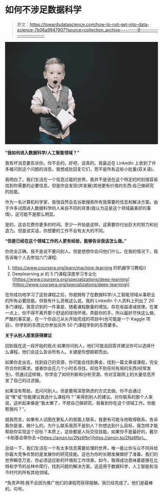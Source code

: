 # 如何不涉足数据科学

> 原文：<https://towardsdatascience.com/how-to-not-get-into-data-science-7b06a9947907?source=collection_archive---------9----------------------->

![](img/3419608aa2810e3c197e90e02db9b65d.png)

**“我如何进入数据科学/人工智能领域？”**

我有坏消息要告诉你。你不会的。好吧，说真的。我最近在 LinkedIn 上收到了许多被问到这个问题的消息，我想成批回复它们，而不是所有这些小批量(双关语)。

我明白了。我们生活在一个信息过载的世界。我并不是说在这个特定的时刻很容易找到你需要的必要信息。但是你会发现(并发展)其他更有价值的东西:自己做研究的技能。

作为一名计算机科学家，我很自然会去谷歌搜索所有我需要的信息和解决方案。由于许多试图进入数据科学的人来自不同的背景(我认为这是这个领域最美好的事情)，这可能不是那么明显。

是的，这会花费你更多的时间。至少一开始是这样。这需要你付出巨大的努力和创造力。但是说实话，你想要的工作不会有太大的不同。

**“但是已经在这个领域工作的人更有经验，能够告诉我该怎么做。”**

你完全正确。我不是说不要问别人。但是想想你会问他们什么。在我的情况下，我告诉每个人去参加六门课程:

1.  https://www.coursera.org/learn/machine-learning 的机器学习教程()
2.  Deeplearning.ai 的 5 门课程深度学习专业化([https://www.coursera.org/specializations/deep-learning](https://www.coursera.org/specializations/deep-learning))

在你成功地学习了这些课程之后，你就拥有了在数据科学/人工智能领域从事职业的所有必要技能。但我有什么资格这么说。我的 LinkedIn 个人资料上列出了 20 多门课程。我意识到的一件事是，随着课程数量的增加，存在收益递减规律。在某一点上，你不得不离开那个舒适的球场环境，弄脏你的手。所以最好尽快这么做。严酷的事实是，在一个你自己从头开始完成的项目中(也可能是一个 Kaggle 项目)，你学到的东西比你参加另外 50 门课程学到的东西要多。

**关于从别人那里获得建议**

回到我在这一段开始的观点:如果你问别人，他们可能会回答并建议你可以选择什么课程。他们会这么告诉所有人。关键是你想脱颖而出。

如果你走出去，找到自己的资源，你可能会找到黄金，找到一篇文章或课程，完全符合你的需求。或者你会花几个小时去寻找，却找不到任何有用的东西(经常发生)。但通过这样做，你学会了如何判断和分析资源。你对互联网上的大量信息开发了自己的过滤器。

如果没有帮助，去问问别人。但是要用深思熟虑的方式去做。你不会通过说“嘿”或“你能建议我选什么课程吗？”来得到别人的建议。对你联系的那个人来说，这听起来像是“我太懒了，不想自己做研究，我看到你在这个领域工作。你能帮我吗？”。

就我而言，如果有人试图在更私人的层面上联系，我更有可能与他取得联系。告诉我你是谁，做什么的。为什么联系我而不是别人？你想达到什么目标，我怎样才能帮助你实现这个目标？本质上，这些都是人际交往技能。如果你不是最好的，戴尔·卡耐基会带你去→[https://amzn.to/2Nz6fbr](https://amzn.to/2Nz6fbr)。

总结一下，我们生活在一个有太多信息需要处理的世界。唯一能让你与众不同并给你最大竞争优势的是发展你的研究技能。这也为你的长期发展做好了准备。我们的世界瞬息万变，你必须适应新的环境和工作场景。如今，取得成功意味着能够在比特和字节的丛林中爬行，找到问题的解决方案。这适用于数据科学、人工智能和当今时代的所有其他领域。

*免责声明:我不会因为推广他们的课程而获得报酬。我已经完成了。他们是最棒的。句号。